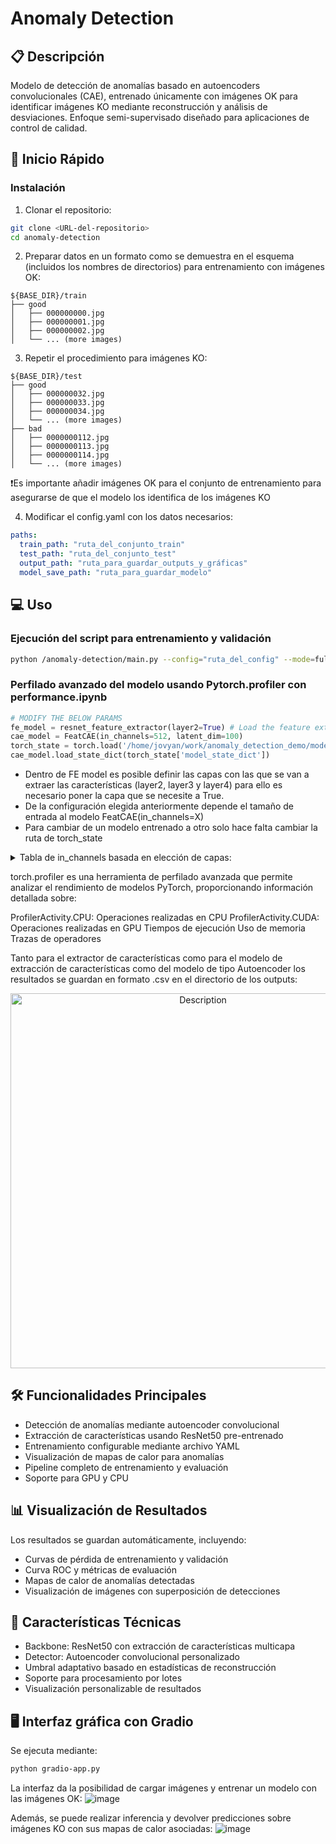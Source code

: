 
# Anomaly Detection

## 📋 Descripción
Modelo de detección de anomalías basado en autoencoders convolucionales (CAE), entrenado únicamente con imágenes OK para identificar imágenes KO mediante reconstrucción y análisis de desviaciones. Enfoque semi-supervisado diseñado para aplicaciones de control de calidad.

## 🚀 Inicio Rápido

### Instalación

1. Clonar el repositorio:
```bash
git clone <URL-del-repositorio>
cd anomaly-detection
```

2. Preparar datos en un formato como se demuestra en el esquema (incluidos los nombres de  directorios) para entrenamiento con imágenes OK:

```shell
${BASE_DIR}/train
├── good
│   ├── 000000000.jpg
│   ├── 000000001.jpg
│   ├── 000000002.jpg
│   └── ... (more images)
```
3. Repetir el procedimiento para imágenes KO:
```shell
${BASE_DIR}/test
├── good
│   ├── 000000032.jpg
│   ├── 000000033.jpg
│   ├── 000000034.jpg
│   └── ... (more images)
├── bad
│   ├── 0000000112.jpg
│   ├── 0000000113.jpg
│   ├── 0000000114.jpg
│   └── ... (more images)
```
❗Es importante añadir imágenes OK para el conjunto de entrenamiento para asegurarse de que el modelo los identifica de los imágenes KO

4. Modificar el config.yaml con los datos necesarios:
```yaml
paths:
  train_path: "ruta_del_conjunto_train"
  test_path: "ruta_del_conjunto_test"
  output_path: "ruta_para_guardar_outputs_y_gráficas"
  model_save_path: "ruta_para_guardar_modelo"
```

## 💻 Uso

### Ejecución del script para entrenamiento y validación
```bash
python /anomaly-detection/main.py --config="ruta_del_config" --mode=full --test_path="ruta_del_conjunto_test" --model_path="ruta_para_guardar_modelo" --output_dir="ruta_para_guardar_outputs_y_gráficas"
```
### Perfilado avanzado del modelo usando Pytorch.profiler con performance.ipynb
```python
# MODIFY THE BELOW PARAMS
fe_model = resnet_feature_extractor(layer2=True) # Load the feature extraction model 
cae_model = FeatCAE(in_channels=512, latent_dim=100)
torch_state = torch.load('/home/jovyan/work/anomaly_detection_demo/modelsave/model.pth')
cae_model.load_state_dict(torch_state['model_state_dict'])
```
- Dentro de FE model es posible definir las capas con las que se van a extraer las características (layer2, layer3 y layer4) para ello es necesario poner la capa que se necesite a True.
- De la configuración elegida anteriormente depende el tamaño de entrada al modelo FeatCAE(in_channels=X)
- Para cambiar de un modelo entrenado a otro solo hace falta cambiar la ruta de torch_state

<details>
<summary> Tabla de in_channels basada en elección de capas: </summary>
  
| Layer2 | Layer3 | Layer4 | in_channels |
| :---: | :---: | :---: | :---: |
| True | False | False |  512 |
| False | True | False | 1024 |
| False | False | True | 2048 |
| True | True | False | 1536 |
| True | False | True | 2560 |
| False | True | True | 3072 |
| True | True | True | 3584 |

</details>


torch.profiler es una herramienta de perfilado avanzada que permite analizar el rendimiento de modelos PyTorch, proporcionando información detallada sobre:

ProfilerActivity.CPU: Operaciones realizadas en CPU
ProfilerActivity.CUDA: Operaciones realizadas en GPU
Tiempos de ejecución
Uso de memoria
Trazas de operadores

Tanto para el extractor de características como para el modelo de extracción de características como del modelo de tipo Autoencoder los resultados se guardan en formato .csv en el directorio de los outputs:
<div align="center">
  <img src="https://github.com/user-attachments/assets/cec2d05c-6016-4164-9f05-aad0cffb619f" alt="Description" width="600">
</div>

## 🛠️ Funcionalidades Principales

- Detección de anomalías mediante autoencoder convolucional
- Extracción de características usando ResNet50 pre-entrenado
- Entrenamiento configurable mediante archivo YAML
- Visualización de mapas de calor para anomalías
- Pipeline completo de entrenamiento y evaluación
- Soporte para GPU y CPU

## 📊 Visualización de Resultados
Los resultados se guardan automáticamente, incluyendo:
- Curvas de pérdida de entrenamiento y validación
- Curva ROC y métricas de evaluación
- Mapas de calor de anomalías detectadas
- Visualización de imágenes con superposición de detecciones

## 🔧 Características Técnicas
- Backbone: ResNet50 con extracción de características multicapa
- Detector: Autoencoder convolucional personalizado
- Umbral adaptativo basado en estadísticas de reconstrucción
- Soporte para procesamiento por lotes
- Visualización personalizable de resultados


## 🖥️ Interfaz gráfica con Gradio 

  Se ejecuta mediante:
```bash
python gradio-app.py
```
La interfaz da la posibilidad de cargar imágenes y entrenar un modelo con las imágenes OK:
![image](https://github.com/user-attachments/assets/03dbbe25-a9a3-4c39-8a88-3f86b8c74bc3)

Además, se puede realizar inferencia y devolver predicciones sobre imágenes KO con sus mapas de calor asociadas:
![image](https://github.com/user-attachments/assets/d877be12-bc47-4f9f-9383-3b3c3423ef39)
